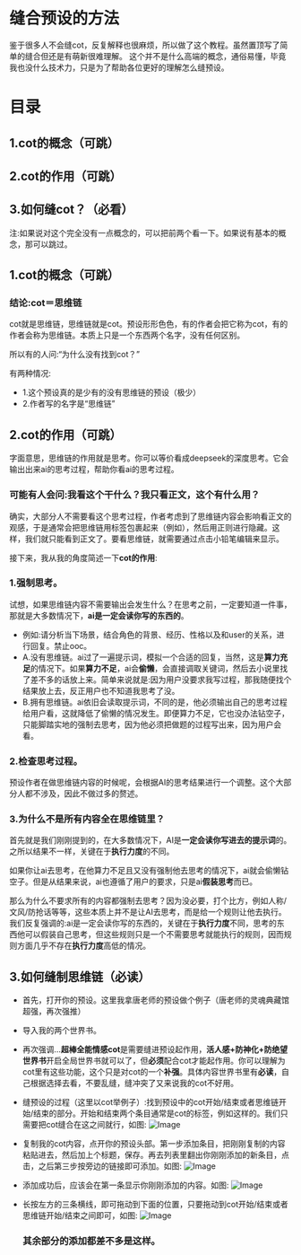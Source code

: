 # 缝合预设的方法

鉴于很多人不会缝cot，反复解释也很麻烦，所以做了这个教程。虽然置顶写了简单的缝合但还是有萌新很难理解。
这个并不是什么高端的概念，通俗易懂，毕竟我也没什么技术力，只是为了帮助各位更好的理解怎么缝预设。

# 目录
## 1.cot的概念（可跳）
## 2.cot的作用（可跳）
## 3.如何缝cot？（必看）
注:如果说对这个完全没有一点概念的，可以把前两个看一下。如果说有基本的概念，那可以跳过。
## 1.cot的概念（可跳）
### 结论:cot＝思维链
cot就是思维链，思维链就是cot。预设形形色色，有的作者会把它称为cot，有的作者会称为思维链。本质上只是一个东西两个名字，没有任何区别。

所以有的人问:“为什么没有找到cot？”

有两种情况:
- 1.这个预设真的是少有的没有思维链的预设（极少）
- 2.作者写的名字是“思维链”

## 2.cot的作用（可跳）
字面意思，思维链的作用就是思考。你可以等价看成deepseek的深度思考。它会输出出来ai的思考过程，帮助你看ai的思考过程。
### 可能有人会问:我看这个干什么？我只看正文，这个有什么用？

确实，大部分人不需要看这个思考过程，作者考虑到了思维链内容会影响看正文的观感，于是通常会把思维链用标签包裹起来（例如<think></think>），然后用正则进行隐藏。这样，我们就只能看到正文了。要看思维链，就需要通过点击小铅笔编辑来显示。

接下来，我从我的角度简述一下**cot的作用**:

### 1.强制思考。

试想，如果思维链内容不需要输出会发生什么？在思考之前，一定要知道一件事，那就是大多数情况下，**ai是一定会读你写的东西的**。
- 例如:请分析当下场景，结合角色的背景、经历、性格以及和user的关系，进行回复。禁止ooc。
- A.没有思维链。ai过了一遍提示词，模拟一个合适的回复，当然，这是**算力充足**的情况下。如果**算力不足**，ai会**偷懒**，会直接调取关键词，然后去小说里找了差不多的话放上来。简单来说就是:因为用户没要求我写过程，那我随便找个结果放上去，反正用户也不知道我思考了没。
- B.拥有思维链。ai依旧会读取提示词，不同的是，他必须输出自己的思考过程给用户看，这就降低了偷懒的情况发生。即便算力不足，它也没办法钻空子，只能脚踏实地的强制去思考，因为他必须把做题的过程写出来，因为用户会看。

### 2.检查思考过程。

预设作者在做思维链内容的时候呢，会根据AI的思考结果进行一个调整。这个大部分人都不涉及，因此不做过多的赘述。

### 3.为什么不是所有内容全在思维链里？

首先就是我们刚刚提到的，在大多数情况下，AI是**一定会读你写进去的提示词**的。之所以结果不一样，关键在于**执行力度**的不同。

如果你让ai去思考，在他算力不足且又没有强制他去思考的情况下，ai就会偷懒钻空子。但是从结果来说，ai也遵循了用户的要求，只是ai**假装思考**而已。

那么为什么不要求所有的内容都强制去思考？因为没必要，打个比方，例如人称/文风/防抢话等等，这些本质上并不是让AI去思考，而是给一个规则让他去执行。我们反复强调的:ai是一定会读你写的东西的，关键在于**执行力度**不同，思考的东西他可以假装自己思考，但这些规则只是一个不需要思考就能执行的规则，因而规则方面几乎不存在**执行力度**高低的情况。

## 3.如何缝制思维链（必读）

- 首先，打开你的预设。这里我拿唐老师的预设做个例子（唐老师的灵魂典藏馆超强，再次强推）
- 导入我的两个世界书。
- 再次强调…**超棒全能情感cot**是需要缝进预设起作用，**活人感+防神化+防绝望世界书**开启全局世界书就可以了，但**必须**配合cot才能起作用。你可以理解为cot里有这些功能，这个只是对cot的一个**补强**。具体内容世界书里有**必读**，自己根据选择去看，不要乱缝，缝冲突了又来说我的cot不好用。
- 缝预设的过程（这里以cot举例子）:找到预设中的cot开始/结束或者思维链开始/结束的部分。开始和结束两个条目通常是cot的标签，例如<thinking><think>这样的。我们只需要把cot缝合在这之间就行，如图:
  ![Image](https://github.com/user-attachments/assets/cef6a0c6-a574-46c9-9f38-0c295327a7c9)
- 复制我的cot内容，点开你的预设头部。第一步添加条目，把刚刚复制的内容粘贴进去，然后加上个标题，保存。再去列表里翻出你刚刚添加的新条目，点击，之后第三步按旁边的链接即可添加。如图:
  ![Image](https://github.com/user-attachments/assets/c63c5ed2-cb35-40a5-adf6-0b7de09a531d)
- 添加成功后，应该会在第一条显示你刚刚添加的内容。如图:
  ![Image](https://github.com/user-attachments/assets/a4fb7f52-6b04-4660-818b-bcfb01281a81)
- 长按左方的三条横线，即可拖动到下面的位置，只要拖动到cot开始/结束或者思维链开始/结束之间即可，如图:
  ![Image](https://github.com/user-attachments/assets/5be290a0-e9ce-488c-888a-6d81fa91684e)

  ### 其余部分的添加都差不多是这样。
